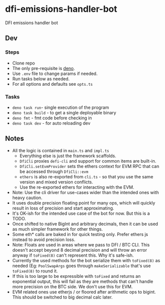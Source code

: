 # dfi-emissions-handler-bot

DFI emissions handler bot

## Dev

### Steps

- Clone repo
- The only pre-requisite is [deno](https://deno.com).
- Use `.env` file to change params if needed.
- Run tasks below as needed.
- For all options and defaults see `opts.ts`

### Tasks

- `deno task run`- single execution of the program
- `deno task build` - to get a single deployable binary
- `deno fmt` - fmt code before checking in
- `deno task dev` - for auto reloading dev

## Notes

- All the logic is contained in `main.ts` and `impl.ts`
  - Everything else is just the framework scaffolds.
  - `DfiCli` proxies `defi-cli` and support for common items are built-in.
  - `DfiCli.setEvmProvider` sets the ethers context for EVM RPC that can be
    accessed through `DfiCli::evm`
  - `ethers` is also re-exported from `cli.ts` - so that you use the same
    version and mixed version conflicts.
  - Use the re-exported ethers for interacting with the EVM.
- Note: Use the cli driver for use-cases wider than the intended ones with heavy
  caution.
- It uses double precision floating point for many ops, which will quickly
  result in loss of precision and start approximating.
- It's OK-ish for the intended use case of the bot for now. But this is a TODO.
- Once shifted to native BigInt and arbitrary decimals, then it can be used as
  much simpler framework for other things.
- Some eth* calls are baked in for quick testing only. Prefer ethers js instead
  to avoid precision loss.
- Note: Floats are used in areas where we pass to DFI / BTC CLI. This doesn't
  accept beyond 8 decimal precision and will throw an error anyway if
  `toFixed(8)` can't represent this. Why it's safe-ish.
- Currently the used methods for the bot serialize them with `toFixed(8)` as
  needed (Eg: `PoolSwapArgs` goes through `makeSerializable` that's use
  `toFixed(8)` to round it.
- If this is too large to be expressible with `toFixed` and returns an
  exponential output, this will fail as they are methods that can't handle more
  precision on the BTC side. We don't use this for EVM.
- EVM related ones use etherjs / or floored after arithmetic ops to bigint. This
  should be switched to big decimal calc later.

